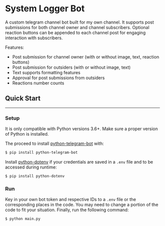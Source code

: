 # System Logger Bot
A custom telegram channel bot built for my own channel. It supports post submissions for both channel owner and channel subscribers. Optional reaction buttons can be appended to each channel post for engaging interaction with subscribers. 

Features:

- Post submission for channel owner (with or without image, text, reaction buttons)
- Post submission for outsiders (with or without image, text)
- Text supports formatting features
- Approval for post submissions from outsiders
- Reactions number counts

## Quick Start

---

### Setup

It is only compatible with Python versions 3.6+. Make sure a proper version of Python is installed.

The proceed to install [python-telegram-bot](https://github.com/python-telegram-bot/python-telegram-bot) with:

```bash
$ pip install python-telegram-bot
```

Install [python-dotenv](https://github.com/theskumar/python-dotenv) if your credentials are saved in a `.env` file and to be accessed during runtime:

```bash
$ pip install python-dotenv
```

### Run

Key in your own bot token and respective IDs to a `.env` file or the corresponding places in the code. You may need to change a portion of the code to fit your situation. Finally, run the following command: 

```bash
$ python main.py
```